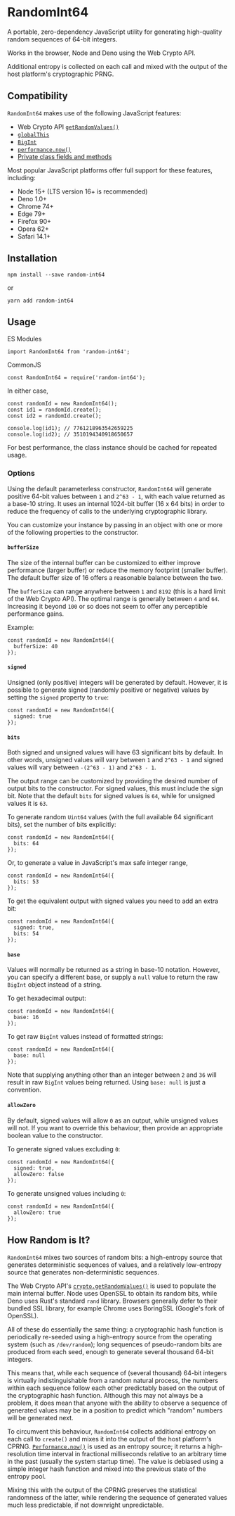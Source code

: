 # RandomInt64

A portable, zero-dependency JavaScript utility for generating high-quality
random sequences of 64-bit integers.

Works in the browser, Node and Deno using the Web Crypto API.

Additional entropy is collected on each call and mixed with the output of the
host platform's cryptographic PRNG.

## Compatibility

`RandomInt64` makes use of the following JavaScript features:

- Web Crypto API [`getRandomValues()`](https://developer.mozilla.org/en-US/docs/Web/API/Crypto/getRandomValues)
- [`globalThis`](https://developer.mozilla.org/en-US/docs/Web/JavaScript/Reference/Global_Objects/globalThis)
- [`BigInt`](https://developer.mozilla.org/en-US/docs/Web/JavaScript/Reference/Global_Objects/BigInt)
- [`performance.now()`](https://developer.mozilla.org/en-US/docs/Web/API/Performance/now)
- [Private class fields and methods](https://developer.mozilla.org/en-US/docs/Web/JavaScript/Reference/Classes/Private_class_fields)

Most popular JavaScript platforms offer full support for these features,
including:

- Node 15+ (LTS version 16+ is recommended)
- Deno 1.0+
- Chrome 74+
- Edge 79+
- Firefox 90+
- Opera 62+
- Safari 14.1+

## Installation

```
npm install --save random-int64
```

or

```
yarn add random-int64
```

## Usage

ES Modules

```
import RandomInt64 from 'random-int64';
```

CommonJS

```
const RandomInt64 = require('random-int64');
```

In either case,

```
const randomId = new RandomInt64();
const id1 = randomId.create();
const id2 = randomId.create();

console.log(id1); // 7761218963542659225
console.log(id2); // 3510194340918650657
```

For best performance, the class instance should be cached for repeated usage.

### Options

Using the default parameterless constructor, `RandomInt64` will generate
positive 64-bit values between `1` and `2^63 - 1`, with each value returned as
a base-10 string. It uses an internal 1024-bit buffer (16 x 64 bits) in order
to reduce the frequency of calls to the underlying cryptographic library.

You can customize your instance by passing in an object with one or more of the
following properties to the constructor.

#### `bufferSize`

The size of the internal buffer can be customized to either improve performance
(larger buffer) or reduce the memory footprint (smaller buffer). The default
buffer size of 16 offers a reasonable balance between the two.

The `bufferSize` can range anywhere between `1` and `8192` (this is a hard
limit of the Web Crypto API). The optimal range is generally between `4` and
`64`. Increasing it beyond `100` or so does not seem to offer any perceptible
performance gains.

Example:

```
const randomId = new RandomInt64({
  bufferSize: 40
});
```

#### `signed`

Unsigned (only positive) integers will be generated by default. However, it is
possible to generate signed (randomly positive or negative) values by setting
the `signed` property to `true`:

```
const randomId = new RandomInt64({
  signed: true
});
```

#### `bits`

Both signed and unsigned values will have 63 significant bits by default. In
other words, unsigned values will vary between `1` and `2^63 - 1` and signed
values will vary between `-(2^63 - 1)` and `2^63 - 1`.

The output range can be customized by providing the desired number of output
bits to the constructor. For signed values, this must include the sign bit.
Note that the default `bits` for signed values is `64`, while for unsigned
values it is `63`.

To generate random `Uint64` values (with the full available 64 significant
bits), set the number of bits explicitly:

```
const randomId = new RandomInt64({
  bits: 64
});
```

Or, to generate a value in JavaScript's max safe integer range,

```
const randomId = new RandomInt64({
  bits: 53
});
```

To get the equivalent output with signed values you need to add an extra bit:

```
const randomId = new RandomInt64({
  signed: true,
  bits: 54
});
```

#### `base`

Values will normally be returned as a string in base-10 notation. However, you
can specify a different base, or supply a `null` value to return the raw
`BigInt` object instead of a string.

To get hexadecimal output:

```
const randomId = new RandomInt64({
  base: 16
});
```

To get raw `BigInt` values instead of formatted strings:

```
const randomId = new RandomInt64({
  base: null
});
```

Note that supplying anything other than an integer between `2` and `36` will
result in raw `BigInt` values being returned. Using `base: null` is just a
convention.

#### `allowZero`

By default, signed values will allow `0` as an output, while unsigned values
will not. If you want to override this behaviour, then provide an appropriate
boolean value to the constructor.

To generate signed values excluding `0`:

```
const randomId = new RandomInt64({
  signed: true,
  allowZero: false
});
```

To generate unsigned values including `0`:

```
const randomId = new RandomInt64({
  allowZero: true
});
```

## How Random is It?

`RandomInt64` mixes two sources of random bits: a high-entropy source that
generates deterministic sequences of values, and a relatively low-entropy
source that generates non-deterministic sequences.

The Web Crypto API's
[`crypto.getRandomValues()`](https://developer.mozilla.org/en-US/docs/Web/API/Crypto/getRandomValues)
is used to populate the main internal buffer. Node uses OpenSSL to obtain its
random bits, while Deno uses Rust's standard `rand` library. Browsers generally
defer to their bundled SSL library, for example Chrome uses BoringSSL (Google's
fork of OpenSSL).

All of these do essentially the same thing: a cryptographic hash function is
periodically re-seeded using a high-entropy source from the operating system
(such as `/dev/random`); long sequences of pseudo-random bits are produced from
each seed, enough to generate several thousand 64-bit integers.

This means that, while each sequence of (several thousand) 64-bit integers is
virtually indistinguishable from a random natural process, the numbers within
each sequence follow each other predictably based on the output of the
cryptographic hash function. Although this may not always be a problem, it does
mean that anyone with the ability to observe a sequence of generated values may
be in a position to predict which "random" numbers will be generated next.

To circumvent this behaviour, `RandomInt64` collects additional entropy on each
call to `create()` and mixes it into the output of the host platform's CPRNG.
[`Performance.now()`](https://developer.mozilla.org/en-US/docs/Web/API/Performance/now)
is used as an entropy source; it returns a high-resolution time interval in
fractional milliseconds relative to an arbitrary time in the past (usually the
system startup time). The value is debiased using a simple integer hash
function and mixed into the previous state of the entropy pool.

Mixing this with the output of the CPRNG preserves the statistical randomness
of the latter, while rendering the sequence of generated values much less
predictable, if not downright unpredictable.
